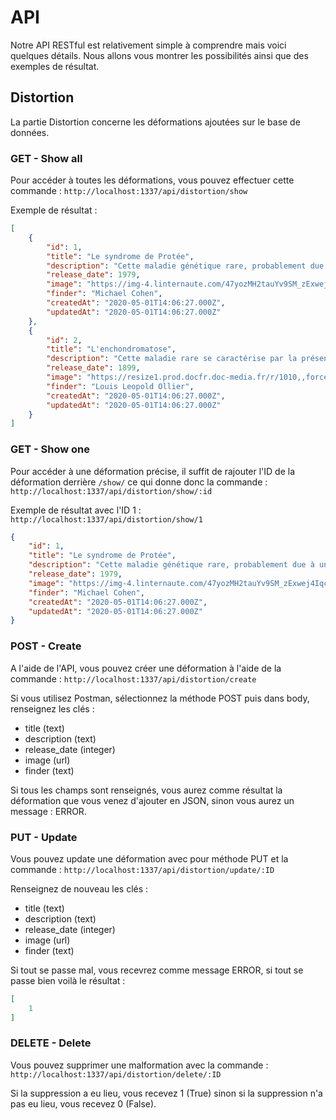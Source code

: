 # API

Notre API RESTful est relativement simple à comprendre mais voici quelques détails. Nous allons vous montrer les possibilités ainsi que des exemples de résultat.

## Distortion

La partie Distortion concerne les déformations ajoutées sur le base de données.

### GET - Show all

Pour accéder à toutes les déformations, vous pouvez effectuer cette commande :
`http://localhost:1337/api/distortion/show`

Exemple de résultat :

```json
[
    {
        "id": 1,
        "title": "Le syndrome de Protée",
        "description": "Cette maladie génétique rare, probablement due à une mutation du gène AKT1....",
        "release_date": 1979,
        "image": "https://img-4.linternaute.com/47yozMH2tauYv9SM_zExwej4Iqc=/1240x/smart/fe3e2092a43d4c0983b43c1251ea78be/ccmcms-linternaute/10095795-aairfan-alicaters-news-agencysipa.jpg",
        "finder": "Michael Cohen",
        "createdAt": "2020-05-01T14:06:27.000Z",
        "updatedAt": "2020-05-01T14:06:27.000Z"
    },
    {
        "id": 2,
        "title": "L'enchondromatose",
        "description": "Cette maladie rare se caractérise par la présence de tumeurs intra-osseuses...",
        "release_date": 1899,
        "image": "https://resize1.prod.docfr.doc-media.fr/r/1010,,forcex/img/var/doctissimo/storage/images/fr/www/sante/diaporamas/maladies-deforment-corps/maladie-d-ollier-enchondromatose/3095696-1-fre-FR/La-maladie-d-Ollier-ou-enchondromatose.jpg",
        "finder": "Louis Leopold Ollier",
        "createdAt": "2020-05-01T14:06:27.000Z",
        "updatedAt": "2020-05-01T14:06:27.000Z"
    }
]
```

### GET - Show one

Pour accéder à une déformation précise, il suffit de rajouter l'ID de la déformation derrière `/show/` ce qui donne donc la commande :
`http://localhost:1337/api/distortion/show/:id`

Exemple de résultat avec l'ID 1 : ``http://localhost:1337/api/distortion/show/1``

```json
{
    "id": 1,
    "title": "Le syndrome de Protée",
    "description": "Cette maladie génétique rare, probablement due à une mutation du gène AKT1....",
    "release_date": 1979,
    "image": "https://img-4.linternaute.com/47yozMH2tauYv9SM_zExwej4Iqc=/1240x/smart/fe3e2092a43d4c0983b43c1251ea78be/ccmcms-linternaute/10095795-aairfan-alicaters-news-agencysipa.jpg",
    "finder": "Michael Cohen",
    "createdAt": "2020-05-01T14:06:27.000Z",
    "updatedAt": "2020-05-01T14:06:27.000Z"
}
```

### POST - Create

A l'aide de l'API, vous pouvez créer une déformation à l'aide de la commande : 
`http://localhost:1337/api/distortion/create`

Si vous utilisez Postman, sélectionnez la méthode POST puis dans body, renseignez les clés :

- title (text)
- description (text)
- release_date (integer)
- image (url)
- finder (text)

Si tous les champs sont renseignés, vous aurez comme résultat la déformation que vous venez d'ajouter en JSON, sinon vous aurez un message : ERROR.

### PUT - Update

Vous pouvez update une déformation avec pour méthode PUT et la commande : 
`http://localhost:1337/api/distortion/update/:ID`

Renseignez de nouveau les clés :

- title (text)
- description (text)
- release_date (integer)
- image (url)
- finder (text)

Si tout se passe mal, vous recevrez comme message ERROR, si tout se passe bien voilà le résultat :

```json
[
    1
]
```

### DELETE - Delete

Vous pouvez supprimer une malformation avec la commande :
`http://localhost:1337/api/distortion/delete/:ID`

Si la suppression a eu lieu, vous recevez 1 (True) sinon si la suppression n'a pas eu lieu, vous recevez 0 (False).
